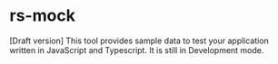 # rs-mock
[Draft version] This tool provides sample data to test your application written in JavaScript and Typescript. It is still in Development mode.
